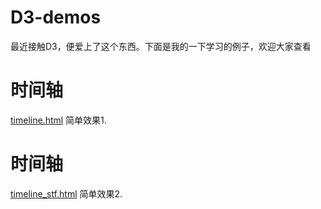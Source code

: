 # D3-demos
最近接触D3，便爱上了这个东西。下面是我的一下学习的例子，欢迎大家查看

# 时间轴
[timeline.html](http://www.tihub.cn/d3/timeline.html) 简单效果1.


# 时间轴
[timeline_stf.html](http://www.tihub.cn/d3/timeline_stf.html) 简单效果2.
